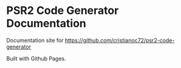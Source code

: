 # PSR2 Code Generator Documentation

Documentation site for https://github.com/cristianoc72/psr2-code-generator

Built with Github Pages.